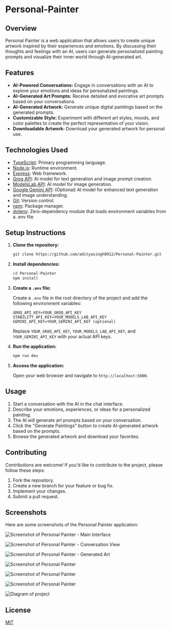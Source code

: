 # Personal-Painter

## Overview

Personal Painter is a web application that allows users to create unique artwork inspired by their experiences and emotions. By discussing their thoughts and feelings with an AI, users can generate personalized painting prompts and visualize their inner world through AI-generated art.

## Features

-   **AI-Powered Conversations:** Engage in conversations with an AI to explore your emotions and ideas for personalized paintings.
-   **AI-Generated Art Prompts:** Receive detailed and evocative art prompts based on your conversations.
-   **AI-Generated Artwork:** Generate unique digital paintings based on the generated prompts.
-   **Customizable Style:** Experiment with different art styles, moods, and color palettes to create the perfect representation of your vision.
-   **Downloadable Artwork:** Download your generated artwork for personal use.

## Technologies Used

-   [TypeScript](https://www.typescriptlang.org/): Primary programming language.
-   [Node.js](https://nodejs.org/): Runtime environment.
-   [Express](https://expressjs.com/): Web framework.
-   [Groq API](https://groq.com/): AI model for text generation and image prompt creation.
-   [ModelsLab API](https://modelslab.com/): AI model for image generation.
-   [Google Gemini API](https://ai.google.dev/): (Optional) AI model for enhanced text generation and image understanding.
-   [Git](https://git-scm.com/): Version control.
-   [npm](https://www.npmjs.com/): Package manager.
-   [dotenv](https://www.npmjs.com/package/dotenv): Zero-dependency module that loads environment variables from a .env file

## Setup Instructions

1.  **Clone the repository:**

    ```bash
    git clone https://github.com/adityasingh0912/Personal-Painter.git
    ```

2.  **Install dependencies:**

    ```bash
    cd Personal-Painter
    npm install
    ```

3.  **Create a `.env` file:**

    Create a `.env` file in the root directory of the project and add the following environment variables:

    ```
    GROQ_API_KEY=YOUR_GROQ_API_KEY
    STABILITY_API_KEY=YOUR_MODELS_LAB_API_KEY
    GEMINI_API_KEY=YOUR_GEMINI_API_KEY (optional)
    ```

    Replace `YOUR_GROQ_API_KEY`, `YOUR_MODELS_LAB_API_KEY`, and `YOUR_GEMINI_API_KEY` with your actual API keys.

4.  **Run the application:**

    ```bash
    npm run dev
    ```

5.  **Access the application:**

    Open your web browser and navigate to `http://localhost:5000`.

## Usage

1.  Start a conversation with the AI in the chat interface.
2.  Describe your emotions, experiences, or ideas for a personalized painting.
3.  The AI will generate art prompts based on your conversation.
4.  Click the "Generate Paintings" button to create AI-generated artwork based on the prompts.
5.  Browse the generated artwork and download your favorites.

## Contributing

Contributions are welcome! If you'd like to contribute to the project, please follow these steps:

1.  Fork the repository.
2.  Create a new branch for your feature or bug fix.
3.  Implement your changes.
4.  Submit a pull request.

## Screenshots

Here are some screenshots of the Personal Painter application:

![Screenshot of Personal Painter - Main Interface](assets/ss1.png)

![Screenshot of Personal Painter - Conversation View](assets/ss2.png)

![Screenshot of Personal Painter - Generated Art](assets/ss3.png)

![Screenshot of Personal Painter](assets/ss4.png)

![Screenshot of Personal Painter](assets/ss5.png)

![Screenshot of Personal Painter](assets/ss6.png)

![Diagram of project](assets/diagram.png)

## License

[MIT](LICENSE)

